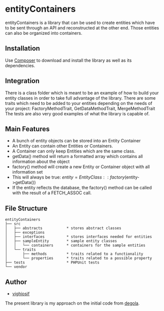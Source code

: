 # entityContainers

entityContainers is a library that can be used to create entities which have to be sent through an API and reconstructed at the other end.
Those entities can also be organized into containers. 

## Installation

Use [Composer](https://getcomposer.org/) to download and install the library as well as its dependencies.


## Integration

There is a class folder which is meant to be an example of how to build your entity classes in order to take full advantage of the library.
There are some traits which need to be added to your entities depending on the needs of your project: FactoryMethodTrait, GetDataMethodTrait, MergeMethodTrait
The tests are also very good examples of what the library is capable of.

## Main Features

* A bunch of entity objects can be stored into an Entity Container
* An Entity can contain other Entities or Containers.
* A Container can only keep Entities which are the same class.
* getData() method will return a formatted array which contains all information about the object
* factory() method will create a new Entity or Container object with all information set
* This will always be true: $entity = EntityClass::factory($entity->getData())
* If the entity reflects the database, the factory() method can be called with the result of a FETCH_ASSOC call.

## File Structure
```
entityContainers
├── src
│   ├── abstracts           * stores abstract classes
│   ├── exceptions
│   ├── interfaces          * stores interfaces needed for entities
│   ├── sampleEntity        * sample entity classes
│   │   └── containers      * containers for the sample entities
│   └── traits
│       ├── methods         * traits related to a functionality
│       └── properties      * traits related to a possible property
├── tests                   * PHPUnit tests
└── vendor

```
## Author

* [vighiosif](https://github.com/vighiosif)

The present library is my approach on the initial code from [degola](https://github.com/degola).
